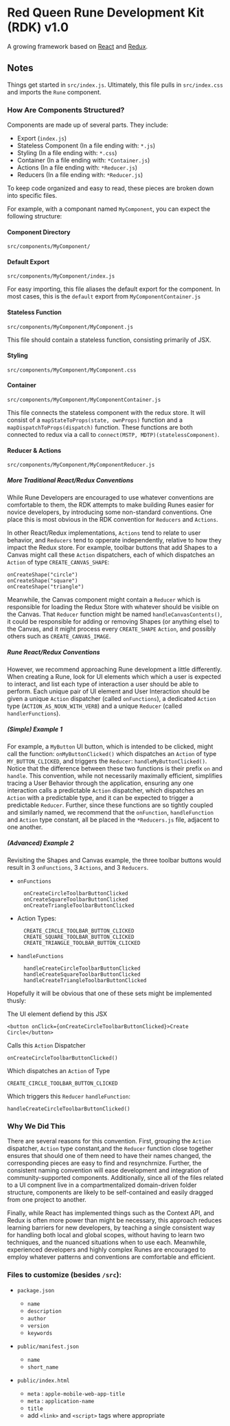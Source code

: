 # Red Queen Rune Development Kit (RDK) v1.0

A growing framework based on [React](https://reactjs.org/) and [Redux](https://redux.js.org/).

## Notes

Things get started in `src/index.js`. Ultimately, this file pulls in `src/index.css` and imports the `Rune` component.


### How Are Components Structured?

Components are made up of several parts. They include:

- Export (`index.js`)
- Stateless Component (In a file ending with: `*.js`)
- Styling (In a file ending with: `*.css`)
- Container (In a file ending with: `*Container.js`)
- Actions (In a file ending with: `*Reducer.js`)
- Reducers (In a file ending with: `*Reducer.js`)

To keep code organized and easy to read, these pieces are broken down into specific files.

For example, with a componant named `MyComponent`, you can expect the following structure:

#### Component Directory

    src/components/MyComponent/

#### Default Export

    src/components/MyComponent/index.js

For easy importing, this file aliases the default export for the component. In most cases, this is the `default` export from `MyComponentContainer.js`

#### Stateless Function

    src/components/MyComponent/MyComponent.js

This file should contain a stateless function, consisting primarily of JSX.

#### Styling

    src/components/MyComponent/MyComponent.css

#### Container

    src/components/MyComponent/MyComponentContainer.js

This file connects the stateless component with the redux store. It will consist of a `mapStateToProps(state, ownProps)` function and a `mapDispatchToProps(dispatch)` function. These functions are both connected to redux via a call to `connect(MSTP, MDTP)(statelessComponent)`.

#### Reducer & Actions

    src/components/MyComponent/MyComponentReducer.js

##### More Traditional React/Redux Conventions

While Rune Developers are encouraged to use whatever conventions are comfortable to them, the RDK attempts to make building Runes easier for novice developers, by introducing some non-standard conventions. One place this is most obvious in the RDK convention for `Reducers` and `Actions`.

In other React/Redux implementations, `Actions` tend to relate to user behavior, and `Reducers` tend to opperate independently, relative to how they impact the Redux store. For example, toolbar buttons that add Shapes to a Canvas might call these `Action` dispatchers, each of which dispatches an `Action` of type `CREATE_CANVAS_SHAPE`:

    onCreateShape("circle")
    onCreateShape("square")
    onCreateShape("triangle")

Meanwhile, the Canvas component might contain a `Reducer` which is responsible for loading the Redux Store with whatever should be visible on the Canvas. That `Reducer` function might be named `handleCanvasContents()`, it could be responsible for adding or removing Shapes (or anything else) to the Canvas, and it might process every `CREATE_SHAPE` `Action`, and possibly others such as `CREATE_CANVAS_IMAGE`.

##### Rune React/Redux Conventions

However, we recommend approaching Rune development a little differently. When creating a Rune, look for UI elements which which a user is expected to interact, and list each type of interaction a user should be able to perform. Each unique pair of UI element and User Interaction should be given a unique `Action` dispatcher (called `onFunctions`), a dedicated `Action` type (`ACTION_AS_NOUN_WITH_VERB`) and a unique `Reducer` (called `handlerFunctions`).

##### (Simple) Example 1

For example, a `MyButton` UI button, which is intended to be clicked, might call the function: `onMyButtonClicked()` which dispatches an `Action` of type `MY_BUTTON_CLICKED`, and triggers the `Reducer`: `handleMyButtonClicked()`. Notice that the difference between these two functions is their prefix `on` and `handle`. This convention, while not necessarily maximally efficient, simplifies tracing a User Behavior through the application, ensuring any one interaction calls a predictable `Action` dispatcher, which dispatches an `Action` with a predictable type, and it can be expected to trigger a predictable `Reducer`. Further, since these functions are so tightly coupled and similarly named, we recommend that the `onFunction`, `handleFunction` and `Action` type constant, all be placed in the `*Reducers.js` file, adjacent to one another.

##### (Advanced) Example 2

Revisiting the Shapes and Canvas example, the three toolbar buttons would result in 3 `onFunctions`, 3 `Actions`, and 3 `Reducers`.

- `onFunctions`

        onCreateCircleToolbarButtonClicked
        onCreateSquareToolbarButtonClicked
        onCreateTriangleToolbarButtonClicked

- Action Types:

        CREATE_CIRCLE_TOOLBAR_BUTTON_CLICKED
        CREATE_SQUARE_TOOLBAR_BUTTON_CLICKED
        CREATE_TRIANGLE_TOOLBAR_BUTTON_CLICKED

- `handleFunctions`

        handleCreateCircleToolbarButtonClicked
        handleCreateSquareToolbarButtonClicked
        handleCreateTriangleToolbarButtonClicked

Hopefully it will be obvious that one of these sets might be implemented thusly:

The UI element defiend by this JSX

    <button onClick={onCreateCircleToolbarButtonClicked}>Create Circle</button>

Calls this `Action` Dispatcher

    onCreateCircleToolbarButtonClicked()

Which dispatches an `Action` of Type

    CREATE_CIRCLE_TOOLBAR_BUTTON_CLICKED

Which triggers this `Reducer` `handleFunction`:

    handleCreateCircleToolbarButtonClicked()

### Why We Did This

There are several reasons for this convention. First, grouping the `Action` dispatcher, `Action` type constant,and the `Reducer` function close together ensures that should one of them need to have their names changed, the corresponding pieces are easy to find and resynchrnize. Further, the consistent naming convention will ease development and integration of community-supported components. Additionally, since all of the files related to a UI compnent live in a compartmentalized domain-driven folder structure, components are likely to be self-contained and easily dragged from one project to another.

Finally, while React has implemented things such as the Context API, and Redux is often more power than might be necessary, this approach reduces learning barriers for new developers, by teaching a single consistent way for handling both local and global scopes, without having to learn two techniques, and the nuanced situations when to use each. Meanwhile, experienced developers and highly complex Runes are encouraged to employ whatever patterns and conventions are comfortable and efficient.

### Files to customize (besides `/src`):

- `package.json`
  - `name`
  - `description`
  - `author`
  - `version`
  - `keywords`

- `public/manifest.json`
  - `name`
  - `short_name`

- `public/index.html`
  - `meta` : `apple-mobile-web-app-title`
  - `meta` : `application-name`
  - `title`
  - add `<link>` and `<script>` tags where appropriate
